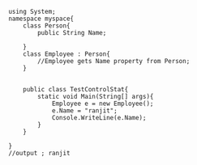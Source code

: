 

        using System;
        namespace myspace{
            class Person{
                public String Name;        

            }
            class Employee : Person{
                //Employee gets Name property from Person;
            }
            
            
            public class TestControlStat{
                static void Main(String[] args){        
                    Employee e = new Employee();
                    e.Name = "ranjit";
                    Console.WriteLine(e.Name);
                }
            }

        }
        //output ; ranjit
